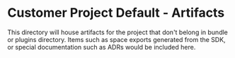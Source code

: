 # Customer Project Default - Artifacts

This directory will house artifacts for the project that don't belong in bundle or plugins directory.  Items such as space exports generated from the SDK, or special documentation such as ADRs would be included here.

